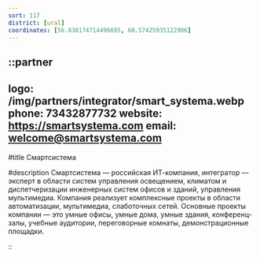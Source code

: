 ```yaml
---
sort: 117
district: [ural]
coordinates: [56.838174714496695, 60.57425935122906]
---
```


::partner
---
logo: /img/partners/integrator/smart_systema.webp
phone: 73432877732
website: https://smartsystema.com
email: welcome@smartsystema.com
---

#title
Смартсистема

#description
Смартсистема — российская ИТ-компания, интегратор — эксперт в области систем управления освещением, климатом и диспетчеризации инженерных систем офисов и зданий, управления мультимедиа. Компания реализует комплексные проекты в области автоматизации, мультимедиа, слаботочных сетей. Основные проекты компании — это умные офисы, умные дома, умные здания, конференц-залы, учебные аудитории, переговорные комнаты, демонстрационные площадки.

::
